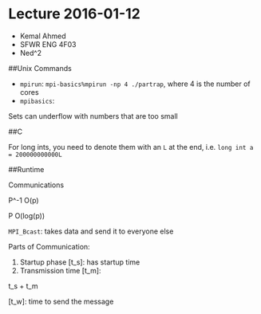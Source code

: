 Lecture 2016-01-12
==================

* Kemal Ahmed
* SFWR ENG 4F03
* Ned^2

##Unix Commands
 
* `mpirun`: `mpi-basics%mpirun -np 4 ./partrap`, where 4 is the number of cores
* `mpibasics`:

Sets can underflow with numbers that are too small

##C

For long ints, you need to denote them with an `L` at the end, i.e. `long int a = 200000000000L`

##Runtime

Communications

P^-1
O(p)

P
O(log(p))

`MPI_Bcast`: takes data and send it to everyone else

Parts of Communication:

1. Startup phase [t_s]: has startup time
2. Transmission time [t_m]:

t_s + t_m

[t_w]: time to send the message

